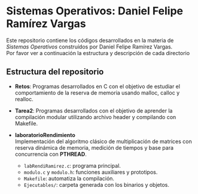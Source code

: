 # Sistemas Operativos: Daniel Felipe Ramírez Vargas 

Este repositorio contiene los códigos desarrollados en la materia de *Sistemas Operativos*
construídos por Daniel Felipe Ramírez Vargas.  
Por favor ver a continuación la estructura y descripción de cada directorio  




## Estructura del repositorio

- **Retos**: Programas desarrollados en C con el objetivo de estudiar el comportamiento de la reserva de memoria usando malloc, calloc y realloc.  

- **Tarea2**: Programas desarrollados con el objetivo de aprender la compilación modular utilizando archivo header y compilando con Makefile.  

- **laboratorioRendimiento**  
  Implementación del algoritmo clásico de multiplicación de matrices con reserva dinámica de memoria, medición de tiempos y base para concurrencia con **PTHREAD**.  
  - `labRendiRamirez.c`: programa principal.  
  - `modulo.c` y `modulo.h`: funciones auxiliares y prototipos.  
  - `Makefile`: automatiza la compilación.  
  - `Ejecutables/`: carpeta generada con los binarios y objetos. 


